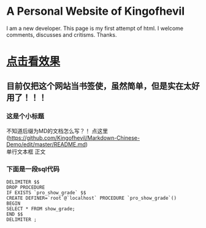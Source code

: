 A Personal Website of Kingofhevil
=================================

I am a new developer. This page is my first attempt of html.
I welcome comments, discusses and critisms.
Thanks.

[点击看效果](https://kingofhevil.github.io/)<br r>
===================================================

目前仅把这个网站当书签使，虽然简单，但是实在太好用了！！！
---------------------------------------------------------

### 这是个小标题
不知道后缀为MD的文档怎么写？！
点这里(https://github.com/Kingofhevil/Markdown-Chinese-Demo/edit/master/README.md)<br r>
    单行文本框
正文
### 下面是一段sql代码
    DELIMITER $$
    DROP PROCEDURE 
    IF EXISTS `pro_show_grade` $$
    CREATE DEFINER=`root`@`localhost` PROCEDURE `pro_show_grade`()
    BEGIN
    SELECT * FROM show_grade;
    END $$
    DELIMITER ;
